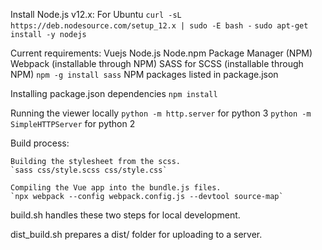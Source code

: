 Install Node.js v12.x:
For Ubuntu
    `curl -sL https://deb.nodesource.com/setup_12.x | sudo -E bash -`
    `sudo apt-get install -y nodejs`

Current requirements:
Vuejs
Node.js
Node.npm Package Manager (NPM)
Webpack (installable through NPM)
SASS for SCSS (installable through NPM)
`npm -g install sass`
NPM packages listed in package.json

Installing package.json dependencies
`npm install`

Running the viewer locally
`python -m http.server` for python 3
`python -m SimpleHTTPServer` for python 2

Build process:

    Building the stylesheet from the scss.
    `sass css/style.scss css/style.css`

    Compiling the Vue app into the bundle.js files.
    `npx webpack --config webpack.config.js --devtool source-map`

build.sh handles these two steps for local development.

dist_build.sh prepares a dist/ folder for uploading to a server.

